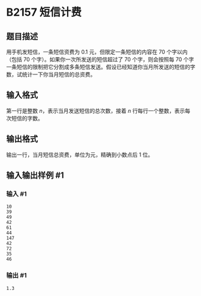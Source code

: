 # B2157 短信计费

## 题目描述

用手机发短信，一条短信资费为 $0.1$ 元，但限定一条短信的内容在 $70$ 个字以内（包括 $70$ 个字）。如果你一次所发送的短信超过了 $70$ 个字，则会按照每 $70$ 个字一条短信的限制把它分割成多条短信发送。假设已经知道你当月所发送的短信的字数，试统计一下你当月短信的总资费。

## 输入格式

第一行是整数 $n$，表示当月发送短信的总次数，接着 $n$ 行每行一个整数，表示每次短信的字数。

## 输出格式

输出一行，当月短信总资费，单位为元，精确到小数点后 $1$ 位。

## 输入输出样例 #1

### 输入 #1

```
10
39
49
42
61
44
147
42
72
35
46
```

### 输出 #1

```
1.3
```